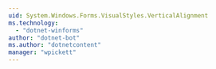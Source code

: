```yaml
---
uid: System.Windows.Forms.VisualStyles.VerticalAlignment
ms.technology: 
  - "dotnet-winforms"
author: "dotnet-bot"
ms.author: "dotnetcontent"
manager: "wpickett"
---
```

